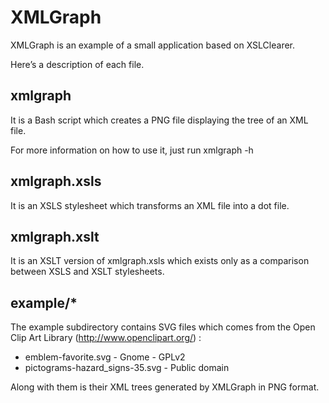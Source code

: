 XMLGraph
========

XMLGraph is an example of a small application based on XSLClearer.

Here’s a description of each file.

xmlgraph
--------

It is a Bash script which creates a PNG file displaying the tree of an XML
file.

For more information on how to use it, just run xmlgraph -h

xmlgraph.xsls
-------------

It is an XSLS stylesheet which transforms an XML file into a dot file.

xmlgraph.xslt
-------------

It is an XSLT version of xmlgraph.xsls which exists only as a comparison
between XSLS and XSLT stylesheets.

example/*
---------

The example subdirectory contains SVG files which comes from the Open Clip Art
Library (http://www.openclipart.org/) :

- emblem-favorite.svg - Gnome - GPLv2
- pictograms-hazard_signs-35.svg - Public domain

Along with them is their XML trees generated by XMLGraph in PNG format.


